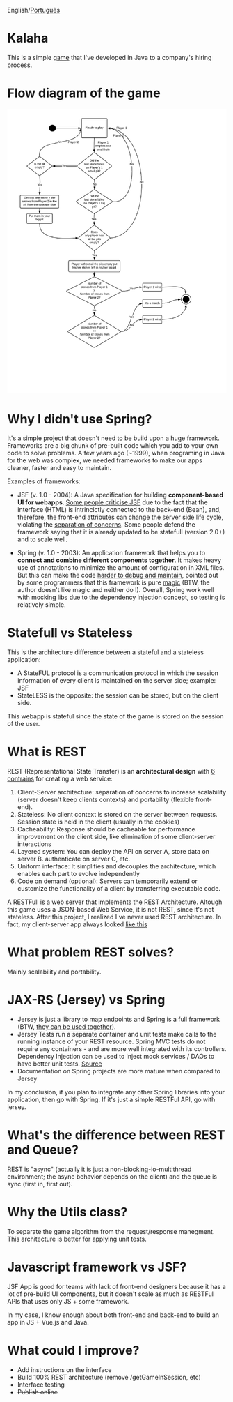 English/[Português](https://gitlab.com/gabepk.ape/kalaha/blob/master/README.pt.md)

# Kalaha

This is a simple [game](https://gabepk-kalaha.herokuapp.com/) that I've developed in Java to a company's hiring process.

# Flow diagram of the game

![Flow Diagram](https://raw.githubusercontent.com/gabepk/kalaha/master/kalaha/WebContent/resources/img/flow-diagram.png?raw=true "Flow Diagram")

# Why I didn't use Spring?

It's a simple project that doesn't need to be build upon a huge framework. Frameworks are a big chunk of pre-built code which you add 
to your own code to solve problems. A few years ago (~1999), when programing in Java for the web was complex, we needed frameworks to 
make our apps cleaner, faster and easy to maintain.

Examples of frameworks:

* JSF (v. 1.0 - 2004): A Java specification for building **component-based UI for webapps**. [Some people criticise JSF](https://dzone.com/articles/why-you-should-avoid-jsf) due to the fact that the interface (HTML) is intrincictly connected to the back-end (Bean), and, therefore, the front-end attributes can change the server side life cycle, violating the [separation of concerns](https://en.wikipedia.org/wiki/Separation_of_concerns). Some people defend the framework saying that it is already updated to be statefull (version 2.0+) and to scale well.

* Spring (v. 1.0 - 2003): An application framework that helps you to **connect and combine different components together**. It makes heavy use of annotations to minimize the amount of configuration in XML files. But this can make the code [harder to debug and maintain](https://www.quora.com/What-are-some-criticisms-of-the-Spring-Framework), pointed out by some programmers that this framework is pure [magic](http://samatkinson.com/why-i-hate-spring/) (BTW, the author doesn't like magic and neither do I). Overall, Spring work well with mocking libs due to the dependency injection concept, so testing is relatively simple.

# Statefull vs Stateless

This is the architecture difference between a stateful and a stateless application:

* A StateFUL protocol is a communication protocol in which the session information of every client is maintained on the server side; example: JSF
* StateLESS is the opposite: the session can be stored, but on the client side. 

This webapp is stateful since the state of the game is stored on the session of the user.

# What is REST

REST (Representational State Transfer) is an **architectural design** with [6 contrains](https://restfulapi.net/rest-architectural-constraints/#uniform-interface) for creating a web service:
1. Client-Server architecture: separation of concerns to increase scalability (server doesn't keep clients contexts) and portability (flexible front-end).
2. Stateless: No client context is stored on the server between requests. Session state is held in the client (usually in the cookies)
3. Cacheability: Response should be cacheable for performance improvement on the client side, like elimination of some client-server interactions
4. Layered system: You can deploy the API on server A, store data on server B. authenticate on server C, etc.
5. Uniform interface: It simplifies and decouples the architecture, which enables each part to evolve independently
6. Code on demand (optional): Servers can temporarily extend or customize the functionality of a client by transferring executable code.

A RESTFull is a web server that implements the REST Architecture.
Altough this game uses a JSON-based Web Service, it is not REST, since it's not stateless.
After this project, I realized I've never used REST architecture. In fact, my client-server app always looked 
[like this](https://fernandofranzini.wordpress.com/2015/10/20/gerenciando-http-session-em-rest-com-jax-rs/)


# What problem REST solves?

Mainly scalability and portability.

# JAX-RS (Jersey) vs Spring

* Jersey is just a library to map endpoints and Spring is a full framework (BTW, [they can be used together](https://dzone.com/articles/lets-compare-jax-rs-vs-spring-for-rest-endpoints)).
* Jersey Tests run a separate container and unit tests make calls to the running instance of your REST resource. Spring MVC tests do not require any containers - and are more well integrated with its controllers. Dependency Injection can be used to inject mock services / DAOs to have better unit tests. [Source](https://stackoverflow.com/questions/26824423/what-is-the-difference-among-spring-rest-service-and-jersey-rest-service-and-spr)
* Documentation on Spring projects are more mature when compared to Jersey

In my conclusion, if you plan to integrate any other Spring libraries into your application, then go with Spring. 
If it's just a simple RESTFul API, go with jersey.

# What's the difference between REST and Queue?

REST is "async" (actually it is just a non-blocking-io-multithread environment; the async behavior depends on the client) and the queue is sync (first in, first out).

# Why the Utils class?

To separate the game algorithm from the request/response manegment. This architecture is better for applying unit tests.

# Javascript framework vs JSF?

JSF App is good for teams with lack of front-end designers because it has a lot of pre-build UI components, 
but it doesn't scale as much as RESTFul APIs that uses only JS + some framework.

In my case, I know enough about both front-end and back-end to build an app in JS + Vue.js and Java.

# What could I improve?

* Add instructions on the interface
* Build 100% REST architecture (remove /getGameInSession, etc)
* Interface testing
* ~~Publish online~~
